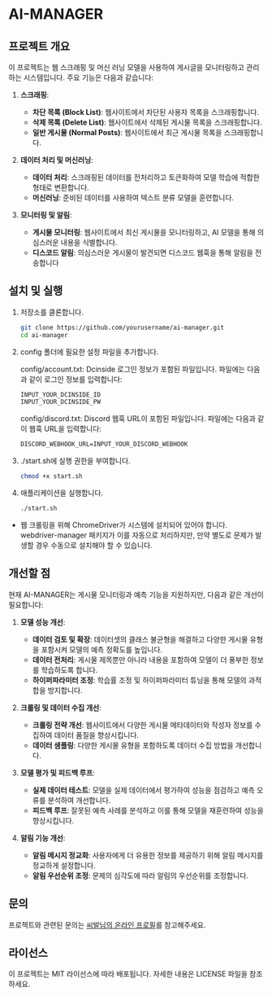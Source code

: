 # AI-MANAGER

## 프로젝트 개요

이 프로젝트는 웹 스크래핑 및 머신 러닝 모델을 사용하여 게시글을 모니터링하고 관리하는 시스템입니다. 주요 기능은 다음과 같습니다:

1. **스크래핑**:
   - **차단 목록 (Block List)**: 웹사이트에서 차단된 사용자 목록을 스크래핑합니다.
   - **삭제 목록 (Delete List)**: 웹사이트에서 삭제된 게시물 목록을 스크래핑합니다.
   - **일반 게시물 (Normal Posts)**: 웹사이트에서 최근 게시물 목록을 스크래핑합니다.

2. **데이터 처리 및 머신러닝**:
   - **데이터 처리**: 스크래핑된 데이터를 전처리하고 토큰화하여 모델 학습에 적합한 형태로 변환합니다.
   - **머신러닝**: 준비된 데이터를 사용하여 텍스트 분류 모델을 훈련합니다.

3. **모니터링 및 알림**:
   - **게시물 모니터링**: 웹사이트에서 최신 게시물을 모니터링하고, AI 모델을 통해 의심스러운 내용을 식별합니다.
   - **디스코드 알림**: 의심스러운 게시물이 발견되면 디스코드 웹훅을 통해 알림을 전송합니다

## 설치 및 실행

1. 저장소를 클론합니다.

   ```bash
   git clone https://github.com/yourusername/ai-manager.git
   cd ai-manager
   ```

2. config 폴더에 필요한 설정 파일을 추가합니다.

   config/account.txt: Dcinside 로그인 정보가 포함된 파일입니다. 파일에는 다음과 같이 로그인 정보를 입력합니다:

      ```txt
      INPUT_YOUR_DCINSIDE_ID
      INPUT_YOUR_DCINSIDE_PW
      ```

   config/discord.txt: Discord 웹훅 URL이 포함된 파일입니다. 파일에는 다음과 같이 웹훅 URL을 입력합니다:
      
      ```txt
      DISCORD_WEBHOOK_URL=INPUT_YOUR_DISCORD_WEBHOOK
      ```

3. ./start.sh에 실행 권한을 부여합니다.

   ```bash
   chmod +x start.sh
   ```

4. 애플리케이션을 실행합니다.

   ```bash
   ./start.sh
   ```

- 웹 크롤링을 위해 ChromeDriver가 시스템에 설치되어 있어야 합니다. webdriver-manager 패키지가 이를 자동으로 처리하지만, 만약 별도로 문제가 발생할 경우 수동으로 설치해야 할 수 있습니다.

## 개선할 점

현재 AI-MANAGER는 게시물 모니터링과 예측 기능을 지원하지만, 다음과 같은 개선이 필요합니다:

1. **모델 성능 개선**:
   - **데이터 검토 및 확장**: 데이터셋의 클래스 불균형을 해결하고 다양한 게시물 유형을 포함시켜 모델의 예측 정확도를 높입니다.
   - **데이터 전처리**: 게시물 제목뿐만 아니라 내용을 포함하여 모델이 더 풍부한 정보를 학습하도록 합니다.
   - **하이퍼파라미터 조정**: 학습률 조정 및 하이퍼파라미터 튜닝을 통해 모델의 과적합을 방지합니다.

2. **크롤링 및 데이터 수집 개선**:
   - **크롤링 전략 개선**: 웹사이트에서 다양한 게시물 메타데이터와 작성자 정보를 수집하여 데이터 품질을 향상시킵니다.
   - **데이터 샘플링**: 다양한 게시물 유형을 포함하도록 데이터 수집 방법을 개선합니다.

3. **모델 평가 및 피드백 루프**:
   - **실제 데이터 테스트**: 모델을 실제 데이터에서 평가하여 성능을 점검하고 예측 오류를 분석하여 개선합니다.
   - **피드백 루프**: 잘못된 예측 사례를 분석하고 이를 통해 모델을 재훈련하여 성능을 향상시킵니다.

4. **알림 기능 개선**:
   - **알림 메시지 정교화**: 사용자에게 더 유용한 정보를 제공하기 위해 알림 메시지를 정교하게 설정합니다.
   - **알림 우선순위 조정**: 문제의 심각도에 따라 알림의 우선순위를 조정합니다.

## 문의

프로젝트와 관련된 문의는 [씨발님의 온라인 프로필](https://dcinside-ssibal.github.io/dcinside-ssibal-online-profile/)를 참고해주세요.

## 라이선스

이 프로젝트는 MIT 라이선스에 따라 배포됩니다. 자세한 내용은 LICENSE 파일을 참조하세요.
